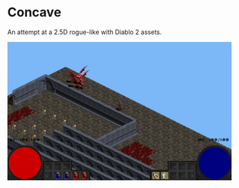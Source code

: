 # Concave

An attempt at a 2.5D rogue-like with Diablo 2 assets.

![Concave](https://github.com/lczm/concave/blob/master/bin/image.png)